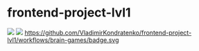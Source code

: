 # frontend-project-lvl1
<a href="https://codeclimate.com/github/VladimirKondratenko/frontend-project-lvl1/maintainability"><img src="https://api.codeclimate.com/v1/badges/961a20113da3b266e1c7/maintainability" /></a>
<a href="https://codeclimate.com/github/VladimirKondratenko/frontend-project-lvl1/test_coverage"><img src="https://api.codeclimate.com/v1/badges/961a20113da3b266e1c7/test_coverage" /></a>
https://github.com/VladimirKondratenko/frontend-project-lvl1/workflows/brain-games/badge.svg